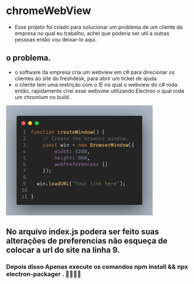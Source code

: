 # chromeWebView

* Esse projeto foi criado para solucionar um problema de um cliente da empresa no qual eu trabalho, achei que poderia ser util a outras pessoas então vou deixar-lo aqui.

## o problema.  
* o software da empresa cria um webview em c# para direcionar os clientes ao site do freshdesk, para abrir um ticket de ajuda.
* o cliente tem uma restrição com o IE no qual o webview do c# roda então, rapidamente criei esse webview utilizando Electron o qual roda um chromium no build.


<img src="./main Function.png" width="400" height="300">

## No arquivo index.js podera ser feito suas alterações de preferencias não esqueça de colocar a url do site na linha 9.


### Depois disso Apenas execute os comandos npm install && npx electron-packager .  🎉😁🥳🎉


